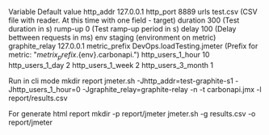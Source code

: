Variable             Default value
http_addr            127.0.0.1
http_port            8889
urls                 test.csv (CSV file with reader. At this time with one field - target)
duration             300 (Test duration in s)
rump-up              0 (Test ramp-up period in s)
delay                100 (Delay bettween requests in ms)
env                  staging (environment on metric)
graphite_relay       127.0.0.1
metric_prefix        DevOps.loadTesting.jmeter (Prefix for metric: "${metrix_prefix}.${env}.carbonapi.")
http_users_1_hour    10
http_users_1_day     2
http_users_1_week    2
http_users_3_month   1


Run in cli mode
    mkdir report
    jmeter.sh -Jhttp_addr=test-graphite-s1 -Jhttp_users_1_hour=0 -Jgraphite_relay=graphite-relay -n -t carbonapi.jmx -l report/results.csv

For generate html report
    mkdir -p report/jmeter
    jmeter.sh  -g results.csv -o report/jmeter
